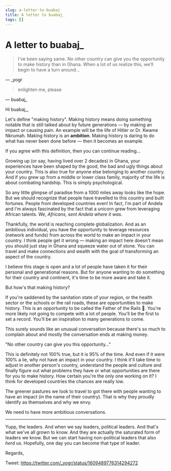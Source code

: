 ```yaml
---
slug: a-letter-to-buabaj
title: A letter to buabaj_
tags: []
---
```


# A letter to buabaj_

> I’ve been saying same. No other country can give you the opportunity to make history than in Ghana.
> When a lot of us realize this, we’ll begin to have a turn around…

— _yogr

> enlighten me, please

— buabaj_


Hi buabaj_,

Let's define "making history". Making history means doing something notable that is still talked about by future generations — by making an impact or causing pain. An example will be the life of Hitler or Dr. Kwame Nkrumah. Making history is an **ambition**. Making history is daring to do what has never been done before — then it becomes an example.

If you agree with this definition, then you can continue reading...

Growing up (or say, having lived over 2 decades) in Ghana, your experiences have been shaped by the good, the bad and ugly things about your country. This is also true for anyone else belonging to another country. And if you grew up from a middle or lower class family, majority of the life is about combating hardship. This is simply psychological.

So any little glimpse of paradise from a 1000 miles away looks like the hope. But we should recognize that people have travelled to this country and built fortunes. People from developed countries even! In fact, I'm part of Andela and I'm always fascinated by the fact that a unicorn grew from leveraging African talents. _We, Africans, sent Andela where it was._

Thankfully, the world is reaching complete globalization. And as an ambitious individual, you have the opportunity to leverage resources (network and funds) from across the world to make an impact in your country. I think people get it wrong — making an impact here doesn't mean you should just stay in Ghana and squeeze water out of stone. You can travel and make connections and wealth with the goal of transforming an aspect of the country.

I believe this stage is open and a lot of people have taken it for their personal and generational reasons. But for anyone wanting to do something for their country and continent, it's time to be more aware and take it.

But how's that making history?

If you're saddened by the sanitation state of your region, or the health sector or the schools or the rail roads, these are opportunities to make history. This is an opportunity to be called the Father of the Rails 🤭. You're more likely not going to compete with a lot of people. You'll be the first to set a record. You'll be an inspiration to many generations to come.

This surely sounds like an unusual conversation because there's so much to complain about and mostly the conversation ends at making money.

"No other country can give you this opportunity…"

This is definitely not 100% true, but it is 95% of the time. And even if it were 100% a lie, why not have an impact in your country. I think it'll take time to adjust in another person's country, understand the people and culture and finally figure out what problems they have or what opportunities are there for you to make history. How certain you're the only one working on it? I think for developed countries the chances are really low.

The greener pastures we look to travel to got there with people wanting to have an impact (in the name of their country). That is why they proudly identify as themselves and why we envy.

We need to have more ambitious conversations.

---

Yupp, the leaders. And when we say leaders, political leaders. And that's what we've all grown to know. And they are actually the saturated form of leaders we know. But we can start having non-political leaders that also _herd_ us. Hopefully, one day you can become that type of leader.

Regards,

Tweet: https://twitter.com/_yogr/status/1609489776314294272
